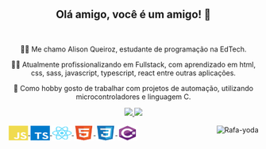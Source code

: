 <div align="center">
 <h2>Olá amigo, você é um amigo! 🤝</h2>
</div>

<br />

<div align="center">
  <p> 🤷‍♂️ Me chamo Alison Queiroz, estudante de programação na EdTech. </p>
  <p> 👨‍💻 Atualmente profissionalizando em Fullstack, com aprendizado em html, css, sass, javascript, typescript, react entre outras aplicações. </p>
  <p> 🚀 Como hobby gosto de trabalhar com projetos de automação, utilizando microcontroladores e linguagem C. </p>
  
</div>  

<div align="center">
  <a href="https://github.com/aqueiroz2">
  <img height="170em" src="https://github-readme-stats.vercel.app/api?username=aqueiroz2&show_icons=true&theme=chartreuse-dark&include_all_commits=true&count_private=true"/>
  <img height="170em" src="https://github-readme-stats.vercel.app/api/top-langs/?username=aqueiroz2&layout=compact&langs_count=16&theme=chartreuse-dark"/>
</div>
  
  <div style="display: inline_block"><br>
  <img align="center" alt="Rafa-Js" height="30" width="40" src="https://raw.githubusercontent.com/devicons/devicon/master/icons/javascript/javascript-plain.svg">
  <img align="center" alt="Rafa-Ts" height="30" width="40" src="https://raw.githubusercontent.com/devicons/devicon/master/icons/typescript/typescript-plain.svg">
  <img align="center" alt="Rafa-React" height="30" width="40" src="https://raw.githubusercontent.com/devicons/devicon/master/icons/react/react-original.svg">
  <img align="center" alt="Rafa-HTML" height="30" width="40" src="https://raw.githubusercontent.com/devicons/devicon/master/icons/html5/html5-original.svg">
  <img align="center" alt="Rafa-CSS" height="30" width="40" src="https://raw.githubusercontent.com/devicons/devicon/master/icons/css3/css3-original.svg">
  <img align="center" alt="Rafa-C" height="30" width="40" src="https://raw.githubusercontent.com/devicons/devicon/master/icons/csharp/csharp-original.svg">
  <img align="right" alt="Rafa-yoda" src="https://c.tenor.com/0l0MAsJg2ecAAAAM/ok-opm.gif">
</div>
